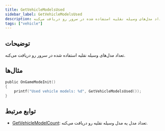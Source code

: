```yaml
---
title: GetVehicleModelsUsed
sidebar_label: GetVehicleModelsUsed
description: تعداد مدل‌های وسیله نقلیه استفاده شده در سرور رو دریافت می‌کنه.
tags: ["vehicle"]
---
```


<VersionWarn version='omp v1.1.0.2612' />

## توضیحات

تعداد مدل‌های وسیله نقلیه استفاده شده در سرور رو دریافت می‌کنه.

## مثال‌ها

```c
public OnGameModeInit()
{
    printf("Used vehicle models: %d", GetVehicleModelsUsed());
}
```

## توابع مرتبط

- [GetVehicleModelCount](GetVehicleModelCount): تعداد مدل یه مدل وسیله نقلیه رو دریافت می‌کنه.